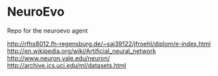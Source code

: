 # NeuroEvo
Repo for the neuroevo agent

http://rfhs8012.fh-regensburg.de/~saj39122/jfroehl/diplom/e-index.html
http://en.wikipedia.org/wiki/Artificial_neural_network
http://www.neuron.yale.edu/neuron/
http://archive.ics.uci.edu/ml/datasets.html

